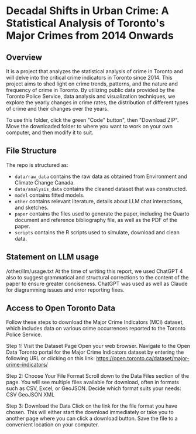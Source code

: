 # Decadal Shifts in Urban Crime: A Statistical Analysis of Toronto's Major Crimes from 2014 Onwards

## Overview

It is a project that analyzes the statistical analysis of crime in Toronto and will delve into the critical crime indicators in Toronto since 2014. This project aims to shed light on crime trends, patterns, and the nature and frequency of crime in Toronto. By utilizing public data provided by the Toronto Police Service, data analysis and visualization techniques, we explore the yearly changes in crime rates, the distribution of different types of crime and their changes over the years.

To use this folder, click the green "Code" button", then "Download ZIP". Move the downloaded folder to where you want to work on your own computer, and then modify it to suit.


## File Structure

The repo is structured as:

-   `data/raw_data` contains the raw data as obtained from Environment and Climate Change Canada.
-   `data/analysis_data` contains the cleaned dataset that was constructed.
-   `model` contains fitted models. 
-   `other` contains relevant literature, details about LLM chat interactions, and sketches.
-   `paper` contains the files used to generate the paper, including the Quarto document and reference bibliography file, as well as the PDF of the paper. 
-   `scripts` contains the R scripts used to simulate, download and clean data.


## Statement on LLM usage

/other/llm/usage.txt At the time of writing this report, we used ChatGPT 4 also to suggest grammatical and structural corrections to the content of the paper to ensure greater conciseness. ChatGPT was used as well as Claude for diagramming issues and error reporting fixes.

## Access to Open Toronto Data
Follow these steps to download the Major Crime Indicators (MCI) dataset, which includes data on various crime occurrences reported to the Toronto Police Service.

Step 1: Visit the Dataset Page
Open your web browser.
Navigate to the Open Data Toronto portal for the Major Crime Indicators dataset by entering the following URL or clicking on this link: https://open.toronto.ca/dataset/major-crime-indicators/

Step 2: Choose Your File Format
Scroll down to the Data Files section of the page.
You will see multiple files available for download, often in formats such as CSV, Excel, or GeoJSON. Decide which format suits your needs:
CSV
GeoJSON
XML

Step 3: Download the Data
Click on the link for the file format you have chosen. This will either start the download immediately or take you to another page where you can click a download button.
Save the file to a convenient location on your computer.